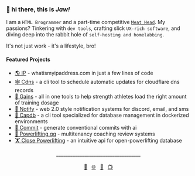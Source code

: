 ### 👋 hi there, this is *Jaw!*

I am a `HTML Brogrammer` and a part-time competitive <a href="https://videos.jaw.dev">`Meat Head`</a>. My passions? Tinkering with `dev tools`, crafting slick `UX-rich software`, and diving deep into the rabbit hole of `self-hosting and homelabbing`.

It's not just work - it's a lifestyle, bro!

#### Featured Projects
- <a href="https://ip.jaw.dev/">🌎 IP</a> - whatismyipaddress.com in just a few lines of code
- <a href="https://www.npmjs.com/package/@wajeht/cdns">🕸️ Cdns</a> - a cli tool to schedule automatic updates for cloudflare dns records
- <a href="https://gains.jaw.dev/">💪 Gains</a> - all in one tools to help strength athletes load the right amount of training dosage
- <a href="https://notify.jaw.dev/">🔔 Notify</a> - web 2.0 style notification systems for discord, email, and sms
- <a href="https://www.npmjs.com/package/@wajeht/capdb">💾 Capdb</a> - a cli tool specialized for database management in dockerized environments
- <a href="https://commit.jaw.dev/">🤖 Commit</a> - generate conventional commits with ai
- <a href="https://powerlifting.gg/">💪 Powerlifting.gg</a> - multitenancy coaching review systems
- <a href="https://close-powerlifting.jaw.dev/">🏋️ Close Powerlifting</a> - an intuitive api for open-powerlifting database


<div align="center">
  <span>____________________________________</span>
  <br>
  <br>
  <a href="mailto:github@jaw.dev">💌</a>&nbsp;&nbsp;
  <a href="https://jaw.dev/">🌐</a>&nbsp;&nbsp;
  <a href="https://dogs.jaw.dev/">🐶</a>&nbsp;&nbsp;
  <a href="https://videos.jaw.dev/">📺</a>
</div>
